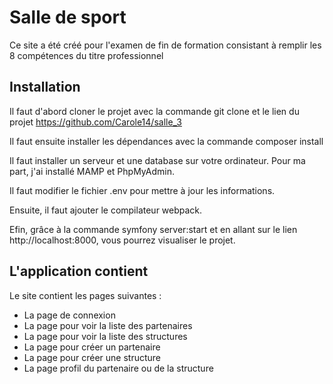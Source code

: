 
# Salle de sport

Ce site a été créé pour l'examen de fin de formation consistant à remplir les 8 compétences du titre professionnel


## Installation

Il faut d'abord cloner le projet avec la commande git clone et
le lien du projet https://github.com/Carole14/salle_3

Il faut ensuite installer les dépendances avec la commande
composer install

Il faut installer un serveur et une database sur votre ordinateur.
Pour ma part, j'ai installé MAMP et PhpMyAdmin.

Il faut modifier le fichier .env pour mettre à jour les informations.

Ensuite, il faut ajouter le compilateur webpack.

Efin, grâce à la commande symfony server:start et en allant sur
le lien http://localhost:8000, vous pourrez visualiser le projet.


## L'application contient

Le site contient les pages suivantes :
- La page de connexion
- La page pour voir la liste des partenaires
- La page pour voir la liste des structures
- La page pour créer un partenaire
- La page pour créer une structure
- La page profil du partenaire ou de la structure